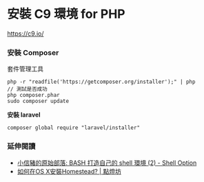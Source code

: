 # 安裝 C9 環境 for PHP

<https://c9.io/>

### 安裝 Composer

套件管理工具

<!-- 解釋什麼是 composer -->

```
php -r "readfile('https://getcomposer.org/installer');" | php
// 測試是否成功
php composer.phar
sudo composer update
```

**安裝 laravel**

```
composer global require "laravel/installer"
```

### 延伸閱讀

* [小信豬的原始部落: BASH 打造自己的 shell 環境 (2) - Shell Option](http://godleon.blogspot.tw/2007/05/linux-bash-process-file-alias-shell.html)
* [如何在OS X安裝Homestead? | 點燈坊](http://oomusou.io/laravel/homestead/homestead-osx/)